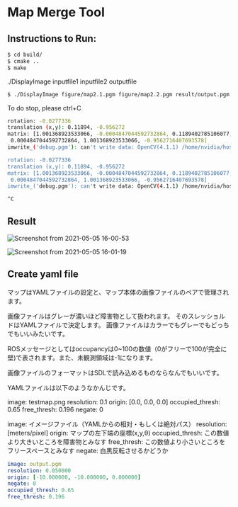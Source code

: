 # **Map Merge Tool**

## Instructions to Run:
```bash
$ cd build/
$ cmake ..
$ make
```

./DisplayImage inputfile1 inputfile2 outputfile

```bash
$ ./DisplayImage figure/map2.1.pgm figure/map2.2.pgm result/output.pgm
```

To do stop, please ctrl+C

```bash
rotation: -0.0277336
translation (x,y): 0.11894, -0.956272
matrix: [1.001368923533066, -0.0004847044592732864, 0.1189402785106077;
 0.0004847044592732864, 1.001368923533066, -0.9562716407693578]
imwrite_('debug.pgm'): can't write data: OpenCV(4.1.1) /home/nvidia/host/build_opencv/nv_opencv/modules/imgcodecs/src/grfmt_pxm.cpp:427: error: (-5:Bad argument) Portable bitmap(.pgm) expects gray image in function 'write'

rotation: -0.0277336
translation (x,y): 0.11894, -0.956272
matrix: [1.001368923533066, -0.0004847044592732864, 0.1189402785106077;
 0.0004847044592732864, 1.001368923533066, -0.9562716407693578]
imwrite_('debug.pgm'): can't write data: OpenCV(4.1.1) /home/nvidia/host/build_opencv/nv_opencv/modules/imgcodecs/src/grfmt_pxm.cpp:427: error: (-5:Bad argument) Portable bitmap(.pgm) expects gray image in function 'write'

^C
```
## Result
![Screenshot from 2021-05-05 16-00-53](https://user-images.githubusercontent.com/52307432/117106967-c6290a00-adbb-11eb-9c0d-34a4b076ee35.png)

![Screenshot from 2021-05-05 16-01-19](https://user-images.githubusercontent.com/52307432/117107003-d80aad00-adbb-11eb-9d4c-1b53bc453d72.png)

## Create yaml file
マップはYAMLファイルの設定と、マップ本体の画像ファイルのペアで管理されます。

画像ファイルはグレーが濃いほど障害物として扱われます。
そのスレッショルドはYAMLファイルで決定します。
画像ファイルはカラーでもグレーでもどっちでもいいみたいです。

ROSメッセージとしてはoccupancyは0~100の数値（0がフリーで100が完全に壁)で表されます。また、未観測領域は-1になります。

画像ファイルのフォーマットはSDLで読み込めるものならなんでもいいです。

YAMLファイルは以下のようなかんじです。

image: testmap.png
resolution: 0.1
origin: [0.0, 0.0, 0.0]
occupied_thresh: 0.65
free_thresh: 0.196
negate: 0

image: イメージファイル（YAMLからの相対・もしくは絶対パス）
resolution: [meters/pixel]
origin: マップの左下端の座標(x,y,θ)
occupied_thresh: この数値より大きいところを障害物とみなす
free_thresh: この数値より小さいところをフリースペースとみなす
negate: 白黒反転させるかどうか

```yaml
image: output.pgm
resolution: 0.050000
origin: [-10.000000, -10.000000, 0.000000]
negate: 0
occupied_thresh: 0.65
free_thresh: 0.196
```
